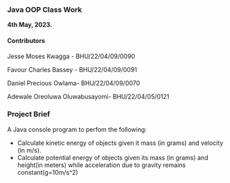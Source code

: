 ### Java OOP Class Work

**4th May, 2023.**

#### Contributors

Jesse Moses Kwagga - BHU/22/04/09/0090

Favour Charles Bassey - BHU/22/04/09/0091

Daniel Precious Owlama- BHU/22/04/09/0070

 Adewale Oreoluwa Oluwabusayomi- BHU/22/04/05/0121


### Project Brief

A Java console program to perfom the following:

- Calculate kinetic energy of objects given it mass (in grams) and velocity (in m/s).
- Calculate potential energy of objects given its mass (in grams) and height(in meters) while acceleration due to gravity remains constant(g=10m/s^2)
